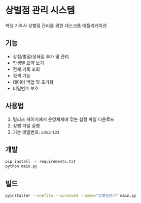 # 상벌점 관리 시스템

학생 기숙사 상벌점 관리를 위한 데스크톱 애플리케이션

## 기능

- 상점/벌점/상쇄점 추가 및 관리
- 학생별 요약 보기
- 전체 기록 조회
- 검색 기능
- 데이터 백업 및 초기화
- 비밀번호 보호

## 사용법

1. 릴리즈 페이지에서 운영체제에 맞는 실행 파일 다운로드
2. 실행 파일 실행
3. 기본 비밀번호: `admin123`

## 개발

```bash
pip install -r requirements.txt
python main.py
```

## 빌드

```bash
pyinstaller --onefile --windowed --name="상벌점관리" main.py
```